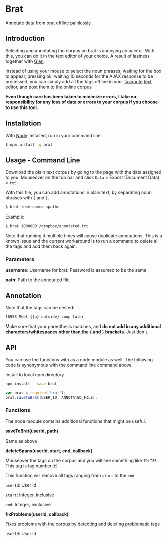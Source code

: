 # Brat

Annotate data from brat offline painlessly

## Introduction

Selecting and annotating the corpus on brat is annoying an painful. With this, you can do it in the text editor of your choice. A result of laziness together with [Glen](https://github.com/gleniam). 

Instead of using your mouse to select the noun phrases, waiting for the box to appear, pressing ok, waiting 10 seconds for the AJAX response to be processed, you can simply add all the tags offline in your [favourite](http://www.sublimetext.com) [text editor](https://atom.io), and post them to the online corpus

**Even though care has been taken to minimize errors, I take no responsibility for any loss of data or errors to your corpus if you choose to use this tool.**

## Installation

With [Node](https://nodejs.org/en/) installed, run in your command line

```bash
$ npm install -g brat
```

## Usage - Command Line

Download the plain text corpus by going to the page with the data assigned to you.
Mouseover on the top bar and click `Data` > Export (Document Data) > `txt`

With this file, you can add annotations in plain text, by separating noun phrases with `{` and `}`.

```bash
$ brat <username> <path>
```

Example:

```bash
$ brat 1000000 /dropbox/annotated.txt
```

Note that running it multiple times will cause duplicate annotations. This is a known issue and the current workaround is to run a command to delete all the tags and add them back again.

### Parameters

**username**: Username for brat. Password is assumed to be the same

**path**: Path to the annotated file

## Annotation

Note that the tags can be nested:

```
18958 Meet {{u} outside} coop later
```

Make sure that your parenthesis matches, and **do not add in any additional characters/whitespaces other than the `{` and `}` brackets**. Just don't.

## API

You can use the functions with as a node module as well. The following code is synonymous with the command line command above.

Install to local npm directory

```bash
npm install --save brat
```

```javascript
var brat = require('brat');
brat.saveToBrat(USER_ID, ANNOTATED_FILE);
```

### Functions

The node module contains additional functions that might be useful.

**saveToBrat(userId, path)**

Same as above

**deleteSpans(userId, start, end, callback)**

Mouseover the tags on the corpus and you will see something like `ID:T35`. This tag is tag number `35`.
 
This function will remove all tags ranging from `start` to the `end`.

`userId`: User Id

`start`: Integer, inclusive
 
`end`: Integer, exclusive

**fixProblems(userId, callback)**

Fixes problems with the corpus by detecting and deleting problematic tags

`userId`: User Id
